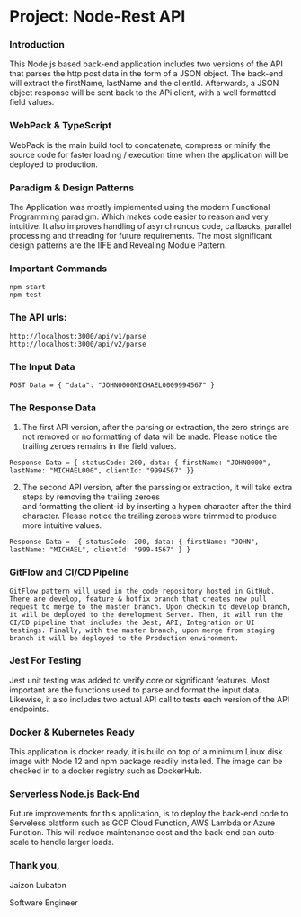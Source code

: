 # Project: Node-Rest API

### Introduction

  This Node.js based back-end application includes two versions of the API 
  that parses the http post data in the form of a JSON object. The back-end will 
  extract the firstName, lastName and the clientId. Afterwards, a JSON object response 
  will be sent back to the APi client, with a well formatted field values.

### WebPack & TypeScript

   WebPack is the main build tool to concatenate, compress or minify the source code 
   for faster loading / execution time when the application will be deployed to production.

### Paradigm & Design Patterns

  The Application was mostly implemented using the modern Functional Programming paradigm. Which makes code easier to reason and very intuitive.
  It also improves handling of asynchronous code, callbacks, parallel processing and threading for future requirements. The most significant design patterns 
  are the IIFE and Revealing Module Pattern.
  
### Important Commands

  ```
  npm start
  npm test
  ```

### The API urls:

  ```
  http://localhost:3000/api/v1/parse
  http://localhost:3000/api/v2/parse
  ```

### The Input Data

  ```
  POST Data = { "data": "JOHN0000MICHAEL0009994567" }
  ```

### The Response Data

  1. The first API version, after the parsing or extraction, the zero strings are not 
      removed or no formatting of data will be made. Please notice the trailing zeroes remains in the field values.

  ```
  Response Data = { statusCode: 200, data: { firstName: "JOHN0000", lastName: "MICHAEL000", clientId: "9994567" }}
  ``` 

  2. The second API version, after the parssing or extraction, it will take extra steps by removing the trailing zeroes  
      and formatting the client-id by inserting a hypen character after the third character. Please notice the trailing zeroes were trimmed to produce more intuitive values.

  ```
  Response Data =  { statusCode: 200, data: { firstName: "JOHN", lastName: "MICHAEL", clientId: "999-4567" } }
  ``` 

### GitFlow and CI/CD Pipeline

    GitFlow pattern will used in the code repository hosted in GitHub. There are develop, feature & hotfix branch that creates new pull request to merge to the master branch. Upon checkin to develop branch, it will be deployed to the development Server. Then, it will run the CI/CD pipeline that includes the Jest, API, Integration or UI testings. Finally, with the master branch, upon merge from staging branch it will be deployed to the Production environment.

### Jest For Testing 
   
   Jest unit testing was added to verify core or significant features. Most important are the functions used to parse and format the input data. Likewise, it also includes two actual API call to tests each version of the API endpoints.
  
### Docker & Kubernetes Ready

  This application is docker ready, it is build on top of a minimum Linux disk image with Node 12 and npm package
  readily installed. The image can be checked in to a docker registry such as DockerHub.

### Serverless Node.js Back-End
   
  Future improvements for this application, is to deploy the back-end code to Serveless platform such as GCP Cloud Function, AWS Lambda or Azure Function. This will reduce maintenance cost and the back-end can auto-scale to handle
  larger loads.




### Thank you,

Jaizon Lubaton

Software Engineer
